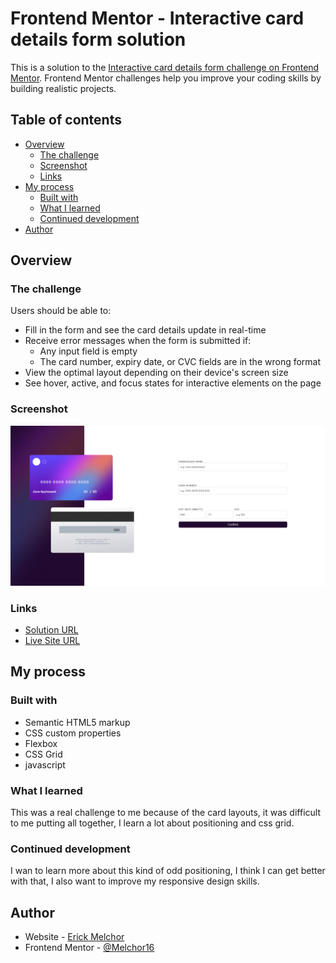 # Frontend Mentor - Interactive card details form solution

This is a solution to the [Interactive card details form challenge on Frontend Mentor](https://www.frontendmentor.io/challenges/interactive-card-details-form-XpS8cKZDWw). Frontend Mentor challenges help you improve your coding skills by building realistic projects. 

## Table of contents

- [Overview](#overview)
  - [The challenge](#the-challenge)
  - [Screenshot](#screenshot)
  - [Links](#links)
- [My process](#my-process)
  - [Built with](#built-with)
  - [What I learned](#what-i-learned)
  - [Continued development](#continued-development)
- [Author](#author)

## Overview

### The challenge

Users should be able to:

- Fill in the form and see the card details update in real-time
- Receive error messages when the form is submitted if:
  - Any input field is empty
  - The card number, expiry date, or CVC fields are in the wrong format
- View the optimal layout depending on their device's screen size
- See hover, active, and focus states for interactive elements on the page

### Screenshot

![](./images/ss.png)

### Links

- [Solution URL](https://github.com/Melchor16/cc-form)
- [Live Site URL](https://melchor16.github.io/cc-form/)

## My process

### Built with

- Semantic HTML5 markup
- CSS custom properties
- Flexbox
- CSS Grid
- javascript

### What I learned

This was a real challenge to me because of the card layouts, it was difficult to me putting all together, I learn a lot about positioning and css grid.

### Continued development

I wan to learn more about this kind of odd positioning, I think I can get better with that, I also want to improve my responsive design skills.

## Author

- Website - [Erick Melchor](https://github.com/Melchor16)
- Frontend Mentor - [@Melchor16](https://www.frontendmentor.io/profile/Melchor16)
